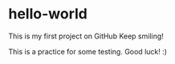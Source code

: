 # hello-world
This is my first project on GitHub
Keep smiling!

This is a practice for some testing. Good luck! :) 
